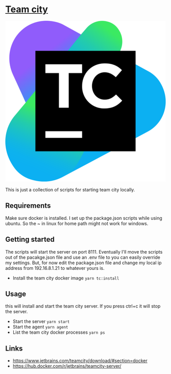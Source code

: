 # [Team city](https://www.jetbrains.com/teamcity/)

![Team city](./imagees/teamcity-283674.png)

This is just a collection of scripts for starting team city locally. 

## Requirements

Make sure docker is installed. I set up the package.json scripts while using ubuntu. So the ~ in linux for home path might not work for windows. 

## Getting started

The scripts will start the server on port 8111. Eventually I'll move the scripts out of the pacakge.json file and use an .env file to you can easily override my settings.
But, for now edit the package.json file and change my local ip address from 192.16.8.1.21 to whatever yours is.

* Install the team city docker image `yarn tc:install`

## Usage 

this will install and start the team city server. If you press ctrl+c it will stop the server.
 
* Start the server `yarn start`
* Start the agent `yarn agent`
* List the team city docker processes `yarn ps`
 
## Links
* https://www.jetbrains.com/teamcity/download/#section=docker
* https://hub.docker.com/r/jetbrains/teamcity-server/
